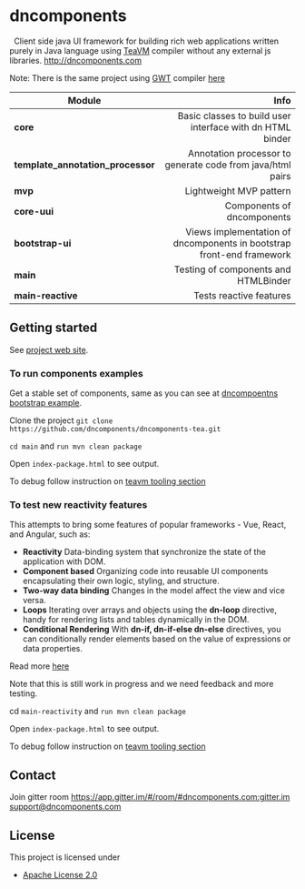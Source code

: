 # dncomponents


&nbsp;&nbsp;Client side java UI framework for building rich web applications written purely in Java language using [TeaVM](https://teavm.org/) compiler without any external js libraries.
http://dncomponents.com

Note: There is the same project using [GWT](https://www.gwtproject.org/) compiler [here](https://github.com/dncomponents/dncomponents)


| Module                                |                                                                      Info |
|---------------------------------------|--------------------------------------------------------------------------:|
| <b>core</b>                           |                 Basic classes to build user interface with dn HTML binder |
| <b> template_annotation_processor</b> |                Annotation processor to generate code from java/html pairs |
| <b> mvp</b>                           |                                                   Lightweight MVP pattern |
| <b>core-uui</b>                       |                                                Components of dncomponents |
| <b>bootstrap-ui</b>                   | Views implementation of dncomponents in bootstrap front-end framework</b> |
| <b>main</b>                           |                             Testing of components and HTMLBinder     </b> |
| <b>main-reactive</b>                  |                                                   Tests reactive features |

## Getting started

See [project web site](https://dncomponents.com/index.html).

### To run components examples

Get a stable set of components, same as you can see at  [dncompoentns bootstrap example](https://dncomponents.com/demo/index.html).

Clone the project `git clone https://github.com/dncomponents/dncomponents-tea.git`

`cd main` and `run mvn clean package` 

Open `index-package.html` to see output.

To debug follow instruction on [teavm tooling section](https://teavm.org/docs/tooling/idea.html)

### To test new reactivity features

This attempts to bring some features of popular frameworks - Vue, React, and Angular, such as:

* **Reactivity** Data-binding system that synchronize the state of the application with DOM.<br>
* **Component based** Organizing code into reusable UI components encapsulating their own logic, styling, and structure. <br>
* **Two-way data binding** Changes in the model affect the view and vice versa. <br>
* **Loops** Iterating over arrays and objects using the **dn-loop** directive, handy for rendering lists and tables dynamically in the DOM. <br>
* **Conditional Rendering** With **dn-if, dn-if-else dn-else** directives, you can conditionally render elements based on the value of expressions or data properties.


Read more [here](https://github.com/dncomponents/dncomponents-tea/blob/master/main-reactive/README.md)

Note that this is still work in progress and we need feedback and more testing.

cd `main-reactivity` and `run mvn clean package`

Open `index-package.html` to see output.

To debug follow instruction on [teavm tooling section](https://teavm.org/docs/tooling/idea.html)


## Contact
Join gitter room https://app.gitter.im/#/room/#dncomponents.com:gitter.im<br>
support@dncomponents.com

## License

This project is licensed under

* [Apache License 2.0](http://www.apache.org/licenses/LICENSE-2.0)
